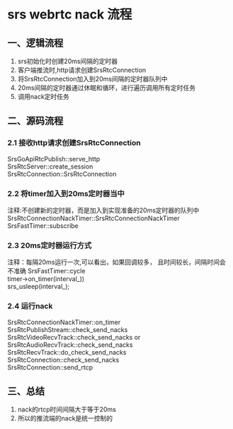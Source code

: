 # srs webrtc nack 流程

## 一、逻辑流程
1. srs初始化时创建20ms间隔的定时器
2. 客户端推流时,http请求创建SrsRtcConnection
3. 将SrsRtcConnection加入到20ms间隔的定时器队列中
4. 20ms间隔的定时器通过休眠和循环，进行遍历调用所有定时任务
5. 调用nack定时任务

## 二、源码流程
### 2.1 接收http请求创建SrsRtcConnection
SrsGoApiRtcPublish::serve_http  
SrsRtcServer::create_session  
SrsRtcConnection::SrsRtcConnection  
### 2.2 将timer加入到20ms定时器当中
注释:不创建新的定时器，而是加入到实现准备的20ms定时器的队列中
SrsRtcConnectionNackTimer::SrsRtcConnectionNackTimer  
SrsFastTimer::subscribe  
### 2.3 20ms定时器运行方式
注释：每隔20ms运行一次,可以看出，如果回调较多，
且时间较长，间隔时间会不准确
SrsFastTimer::cycle  
timer->on_timer(interval_))   
srs_usleep(interval_);  
### 2.4 运行nack
SrsRtcConnectionNackTimer::on_timer  
SrsRtcPublishStream::check_send_nacks  
SrsRtcVideoRecvTrack::check_send_nacks or SrsRtcAudioRecvTrack::check_send_nacks  
SrsRtcRecvTrack::do_check_send_nacks  
SrsRtcConnection::check_send_nacks  
SrsRtcConnection::send_rtcp  
## 三、总结
1. nack的rtcp时间间隔大于等于20ms
2. 所以的推流端的nack是统一控制的
